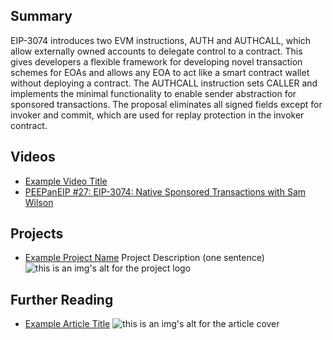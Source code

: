 ## Summary

EIP-3074 introduces two EVM instructions, AUTH and AUTHCALL, which allow externally owned accounts to delegate control to a contract. This gives developers a flexible framework for developing novel transaction schemes for EOAs and allows any EOA to act like a smart contract wallet without deploying a contract. The AUTHCALL instruction sets CALLER and implements the minimal functionality to enable sender abstraction for sponsored transactions. The proposal eliminates all signed fields except for invoker and commit, which are used for replay protection in the invoker contract.

## Videos

- [Example Video Title](https://www.youtube.com/watch?v=TDGq4aeevgY)
- [PEEPanEIP #27: EIP-3074: Native Sponsored Transactions with Sam Wilson](https://www.youtube.com/watch?v=4A3N8dvdaSk&list=PL4cwHXAawZxqu0PKKyMzG_3BJV_xZTi1F&index=86)

## Projects

- [Example Project Name](https://xxxx.xxx/xxxxx) Project Description (one sentence) ![this is an img's alt for the project logo](https://xxxx.xxx/project-logo.xxx)

## Further Reading

- [Example Article Title](https://xxxx.xxx/xxxxx) ![this is an img's alt for the article cover](https://xxxx.xxx/article-cover.xxx)
